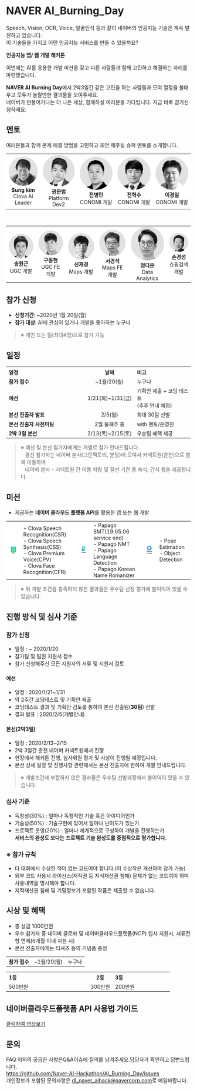# NAVER AI_Burning_Day

Speech, Vision, OCR, Voice, 얼굴인식 등과 같이 네이버의 인공지능 기술은 계속 발전하고 있습니다.<br>
이 기술들을 가지고 어떤 인공지능 서비스를 만들 수 있을까요? 

<strong>인공지능 앱/ 웹 개발 해커톤</strong>

이번에는 AI를 응용한 개발 미션을 갖고 다른 사람들과 함께 고민하고 해결하는 자리를 마련했습니다. <br>

<strong>NAVER AI Burning Day</strong>에서 2박3일간 같은 고민을 하는 사람들과 모여 열정을 불태우고 모두가 놀랄만한 결과물을 보여주세요.<br>
네이버가 만들어가나는 더 나은 세상, 함께하실 여러분을 기다립니다. 지금 바로 참가신청하세요. 


## 멘토
여러분들과 함께 문제 해결 방법을 고민하고 조언 해주실 슈퍼 멘토를 소개합니다.

<table>
  <tr style="background-color:#fff">
    <td style="text-align:center">
      <img src="mentor/mentor_1.png"><br>
      <strong>Sung kim</strong><br>
      Clova Ai Leader
    </td>
    <td style="text-align:center">
      <img src="mentor/mentor_2.png"><br>
       <strong>권문범</strong><br>
      Platform Dev2
    </td>
    <td style="text-align:center">
      <img src="mentor/mentor_3.png"><br>
       <strong>전병민</strong><br>
      CONOMI 개발
    </td>
    <td style="text-align:center">
      <img src="mentor/mentor_4.png"><br>
       <strong>전혁수</strong><br>
      CONOMI 개발
    </td>
    <td style="text-align:center">
      <img src="mentor/mentor_6.png"><br>
      <strong>이경일</strong><br>
      CONOMI 개발
    </td>
  </tr>
 </table><br>
 <table>
   <tr style="background-color:#fff">
    <td style="text-align:center">
      <img src="mentor/mentor_7.png"><br>
      <strong>송원근</strong><br>
      UGC 개발
    </td>
   <td style="text-align:center">
      <img src="mentor/mentor_5.png"><br>
      <strong>구동현</strong><br>
      UGC FE 개발
    </td>
    <td style="text-align:center">
      <img src="mentor/mentor_8.png"><br>
      <strong>신재경</strong><br>
      Maps 개발
    </td>
    <td style="text-align:center">
      <img src="mentor/mentor_9.png"><br>
      <strong>서경석</strong><br>
      Maps FE 개발
    </td>
    <td style="text-align:center">
      <img src="mentor/mentor_10.png"><br>
      <strong>정다운</strong><br>
      Data Analytics
    </td>
    <td style="text-align:center">
      <img src="mentor/mentor_11.png"><br>
      <strong>손경성</strong><br>
      쇼핑검색개발
    </td>
  </tr>
</table>

## 참가 신청

* **신청기간**: ~2020년 1월 20일(월)
* **참가 대상**: AI에 관심이 있거나 개발을 좋아하는 누구나
> ※ 개인 또는 팀(최대4명)으로 참가 가능

## 일정
<table class="tbl_schedule">
  <tr>
    <th style="text-align:left;width:50%">일정</th>
    <th style="text-align:center;width:15%">날짜</th>
    <th style="text-align:left;width:35%">비고</th>
  </tr>
  <tr>
    <td>
      <strong>참가 접수</strong><br>
    </td>
    <td style="text-align:center">~1월/20(월)</td>
    <td>
      누구나
    </td>
  </tr>
  <tr>
    <td>
      <strong>예선</strong><br>
    </td>
    <td style="text-align:center">1/21(화)~1/31(금)</td>
    <td>
      기획안 제출 + 코딩 테스트<br>
      (추후 안내 예정)
    </td>
  </tr>
  <tr>
    <td>
      <strong>본선 진출자 발표</strong><br>
    </td>
    <td style="text-align:center"> 2/5(월)</td>
    <td>
      최대 30팀 선발<br>
    </td>
  </tr>
   <tr>
    <td>
      <strong>본선 진출자 사전미팅</strong><br>
    </td>
    <td style="text-align:center"> 2월 둘째주 중</td>
    <td>
      with 멘토/운영진<br>
    </td>
  </tr>
   <tr>
    <td>
      <strong>2박 3일 본선</strong><br>
    </td>
    <td style="text-align:center">2/13(목)~2/15(토)</td>
    <td>
      우승팀 혜택 제공<br>
    </td>
  </tr>
</table>

> ※ 예선 및 본선 참가자에게는 개별로 참가 안내드립니다.<br>
> &nbsp;&nbsp;&nbsp;결선 참가자는 네이버 본사(그린팩토리, 분당)에 모여서 커넥트원(춘천)으로 함께 이동하며<br>
&nbsp;&nbsp;&nbsp;네이버 본사 - 커넥트원 간 이동 차량 및 결선 기간 중 숙식, 간식 등을 제공합니다.

## 미션
* 제공하는 **네이버 클라우드 플랫폼 API**를 활용한 앱 또는 웹 개발 


<table>
  <tr style="background-color:#fff">
    <td style="text-align:center">
      <img src="logo/logo_clova.png"><br>
      </td>
    <td style="text=align:center">- Clova Speech Recognition(CSR)<br>
      - Clova Speech Synthesis(CSS)<br>
      - Clova Premium Voice(CPV)<br>
      - Clova Face Recognition(CFR)
    </td>
    <td style="text-align:center">
      <img src="logo/logo_papago.png"><br>
    </td>
       <td>- Papago SMT(19.05.06 service end)<br>
         - Papago NMT<br>
         - Papago Language Detection<br>
         - Papago Korean Name Romanizer
    </td>
      <td style="text-align:center">
      <img src="logo/logo_machinelearning.png"><br>
    </td>
       <td>- Pose Estimation<br>
         - Object Detection<br>
    </td>
</table>

<table class="tbl_schedule">
  <tr>
    <td>
      <strong>참가 접수</strong><br>
    </td>
    <td style="text-align:center">~1월/20(월)</td>
    <td>
      누구나
    </td>

> ※ 위 개발 조건을 충족하지 않은 결과물은 우수팀 선정 평가에 불이익이 있을 수 있습니다.<br>

## 진행 방식 및 심사 기준

### 참가 신청

* 일정 : ~ 2020/1/20
* 참가팀 및 팀원 지원서 접수 
* 참가 신청해주신 모든 지원자의 서류 및 지원서 검토

#### 예선 
* 일정 : 2020/1/21~1/31
* 약 2주간 코딩테스트 및 기획안 제출 
* 코딩테스트 결과 및 기획안 검토를 통하여 본선 진출팀(**30팀**) 선발
* 결과 발표 : 2020/2/5(개별안내)

#### 본선(2박3일)
* 일정 : 2020/2/13~2/15
* 2박 3일간 춘천 네이버 커넥트원에서 진행 
* 현장에서 해커톤 진행, 심사위원 평가 및 시상이 진행될 예정입니다. 
* 본선 상세 일정 및 진행사항 관련해서는 본선 진출자에 한하여 개별 안내드립니다. 
> ※ 개발조건에 부합하지 않은 결과물은 우수팀 선발과정에서 불이익이 있을 수 있습니다.

### 심사 기준
* 독창성(30%) : 얼마나 독창적인 기술 혹은 아이디어인가 
* 기술성(50%) : 기술구현에 있어서 얼마나 난이도가 있는가 
* 프로젝트 운영(20%) : 얼마나 체계적으로 구성하여 개발을 진행하는가 <br>
**서비스의 완성도 보다는 프로젝트 기술 완성도를 중점적으로 평가합니다.**

### ※ 참가 규칙 
* 타 대회에서 수상한 적이 없는 코드여야 합니다.(미 수상작은 개선하여 참가 가능) 
* 외부 코드 사용시 라이선스(저작권 등 지식재산권 침해) 문제가 없는 코드여야 하며 사용내역을 명시해야 합니다.
* 지적재산권 침해 및 기밀정보가 포함된 작품은 제출할 수 없습니다. 


## 시상 및 혜택

* 총 상금 1000만원
* 우수 참가자 중 네이버 클로바 및 네이버클라우드플랫폼(NCP) 입사 지원시, 서류전형 면제(6개월 이내 지원 시)
* 본선 진출자에게는 티셔츠 등의 기념품 증정

<table class="tbl_awards">
  <tr>
    <th style="text-align:left;width:50%">1등</th>
    <th style="text-align:center;width:15%">2등</th>
    <th style="text-align:left;width:35%">3등</th>
  </tr>
  <tr>
    <td>
      500만원<br>
    </td>
    <td style="text-align:center">300만원</td>
    <td>
      200만원
    </td>
  </tr>
 </table>
 
## 네이버클라우드플랫폼 API 사용법 가이드

[클릭하여 영상보기](https://youtu.be/t1rqKmrrWPUw)



## 문의
FAQ 이외의 궁금한 사항은Q&A이슈에 질의를 남겨주세요.담당자가 확인하고 답변드립니다.<br>
<a href="https://github.com/Naver-AI-Hackathon/AI_Burning_Day/issues"> https://github.com/Naver-AI-Hackathon/AI_Burning_Day/issues
<br>
개인정보가 포함된 문의사항은 <dl_naver_aihack@navercorp.com>로 메일바랍니다. 




